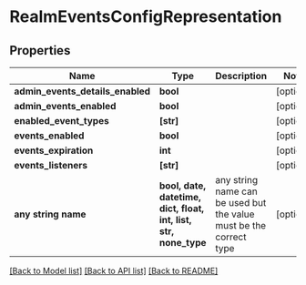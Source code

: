 # RealmEventsConfigRepresentation


## Properties
Name | Type | Description | Notes
------------ | ------------- | ------------- | -------------
**admin_events_details_enabled** | **bool** |  | [optional] 
**admin_events_enabled** | **bool** |  | [optional] 
**enabled_event_types** | **[str]** |  | [optional] 
**events_enabled** | **bool** |  | [optional] 
**events_expiration** | **int** |  | [optional] 
**events_listeners** | **[str]** |  | [optional] 
**any string name** | **bool, date, datetime, dict, float, int, list, str, none_type** | any string name can be used but the value must be the correct type | [optional]

[[Back to Model list]](../README.md#documentation-for-models) [[Back to API list]](../README.md#documentation-for-api-endpoints) [[Back to README]](../README.md)


